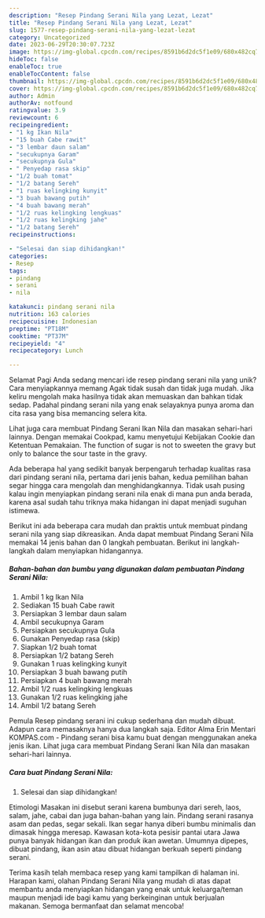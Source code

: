 ```yaml
---
description: "Resep Pindang Serani Nila yang Lezat, Lezat"
title: "Resep Pindang Serani Nila yang Lezat, Lezat"
slug: 1577-resep-pindang-serani-nila-yang-lezat-lezat
category: Uncategorized
date: 2023-06-29T20:30:07.723Z
image: https://img-global.cpcdn.com/recipes/8591b6d2dc5f1e09/680x482cq70/pindang-serani-nila-foto-resep-utama.jpg
hideToc: false
enableToc: true
enableTocContent: false
thumbnail: https://img-global.cpcdn.com/recipes/8591b6d2dc5f1e09/680x482cq70/pindang-serani-nila-foto-resep-utama.jpg
cover: https://img-global.cpcdn.com/recipes/8591b6d2dc5f1e09/680x482cq70/pindang-serani-nila-foto-resep-utama.jpg
author: Admin
authorAv: notfound
ratingvalue: 3.9
reviewcount: 6
recipeingredient:
- "1 kg Ikan Nila"
- "15 buah Cabe rawit"
- "3 lembar daun salam"
- "secukupnya Garam"
- "secukupnya Gula"
- " Penyedap rasa skip"
- "1/2 buah tomat"
- "1/2 batang Sereh"
- "1 ruas kelingking kunyit"
- "3 buah bawang putih"
- "4 buah bawang merah"
- "1/2 ruas kelingking lengkuas"
- "1/2 ruas kelingking jahe"
- "1/2 batang Sereh"
recipeinstructions:

- "Selesai dan siap dihidangkan!"
categories:
- Resep
tags:
- pindang
- serani
- nila

katakunci: pindang serani nila 
nutrition: 163 calories
recipecuisine: Indonesian
preptime: "PT18M"
cooktime: "PT37M"
recipeyield: "4"
recipecategory: Lunch

---
```



Selamat Pagi Anda sedang mencari ide resep pindang serani nila yang unik? Cara menyiapkannya memang Agak tidak susah dan tidak juga mudah. Jika keliru mengolah maka hasilnya tidak akan memuaskan dan bahkan tidak sedap. Padahal pindang serani nila yang enak selayaknya punya aroma dan cita rasa yang bisa memancing selera kita.


Lihat juga cara membuat Pindang Serani Ikan Nila dan masakan sehari-hari lainnya. Dengan memakai Cookpad, kamu menyetujui Kebijakan Cookie dan Ketentuan Pemakaian. The function of sugar is not to sweeten the gravy but only to balance the sour taste in the gravy.

Ada beberapa hal yang sedikit banyak berpengaruh terhadap kualitas rasa dari pindang serani nila, pertama dari jenis bahan, kedua pemilihan bahan segar hingga cara mengolah dan menghidangkannya. Tidak usah pusing kalau ingin menyiapkan pindang serani nila enak di mana pun anda berada, karena asal sudah tahu triknya maka hidangan ini dapat menjadi suguhan istimewa.


Berikut ini ada beberapa cara mudah dan praktis untuk membuat pindang serani nila yang siap dikreasikan. Anda dapat membuat Pindang Serani Nila memakai 14 jenis bahan dan 0 langkah pembuatan. Berikut ini langkah-langkah dalam menyiapkan hidangannya.

<!--inarticleads1-->

##### Bahan-bahan dan bumbu yang digunakan dalam pembuatan Pindang Serani Nila:

1. Ambil 1 kg Ikan Nila
1. Sediakan 15 buah Cabe rawit
1. Persiapkan 3 lembar daun salam
1. Ambil secukupnya Garam
1. Persiapkan secukupnya Gula
1. Gunakan  Penyedap rasa (skip)
1. Siapkan 1/2 buah tomat
1. Persiapkan 1/2 batang Sereh
1. Gunakan 1 ruas kelingking kunyit
1. Persiapkan 3 buah bawang putih
1. Persiapkan 4 buah bawang merah
1. Ambil 1/2 ruas kelingking lengkuas
1. Gunakan 1/2 ruas kelingking jahe
1. Ambil 1/2 batang Sereh


Pemula Resep pindang serani ini cukup sederhana dan mudah dibuat. Adapun cara memasaknya hanya dua langkah saja. Editor Alma Erin Mentari KOMPAS.com - Pindang serani bisa kamu buat dengan menggunakan aneka jenis ikan. Lihat juga cara membuat Pindang Serani Ikan Nila dan masakan sehari-hari lainnya. 

<!--inarticleads2-->

##### Cara buat Pindang Serani Nila:


1. Selesai dan siap dihidangkan!

Etimologi Masakan ini disebut serani karena bumbunya dari sereh, laos, salam, jahe, cabai dan juga bahan-bahan yang lain. Pindang serani rasanya asam dan pedas, segar sekali. Ikan segar hanya diberi bumbu minimalis dan dimasak hingga meresap. Kawasan kota-kota pesisir pantai utara Jawa punya banyak hidangan ikan dan produk ikan awetan. Umumnya dipepes, dibuat pindang, ikan asin atau dibuat hidangan berkuah seperti pindang serani. 

Terima kasih telah membaca resep yang kami tampilkan di halaman ini. Harapan kami, olahan Pindang Serani Nila yang mudah di atas dapat membantu anda menyiapkan hidangan yang enak untuk keluarga/teman maupun menjadi ide bagi kamu yang berkeinginan untuk berjualan makanan. Semoga bermanfaat dan selamat mencoba!
